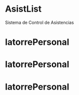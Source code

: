 # AsistList
Sistema de Control de Asistencias
# latorrePersonal
# latorrePersonal
# latorrePersonal
